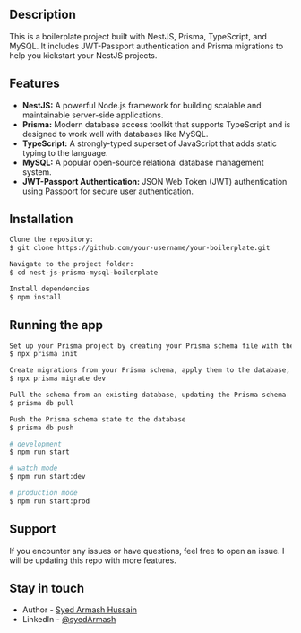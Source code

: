 ## Description

This is a boilerplate project built with NestJS, Prisma, TypeScript, and MySQL. It includes JWT-Passport authentication and Prisma migrations to help you kickstart your NestJS projects.

## Features

- **NestJS:** A powerful Node.js framework for building scalable and maintainable server-side applications.
- **Prisma:** Modern database access toolkit that supports TypeScript and is designed to work well with databases like MySQL.
- **TypeScript:** A strongly-typed superset of JavaScript that adds static typing to the language.
- **MySQL:** A popular open-source relational database management system.
- **JWT-Passport Authentication:** JSON Web Token (JWT) authentication using Passport for secure user authentication.

## Installation

```bash
Clone the repository:
$ git clone https://github.com/your-username/your-boilerplate.git

Navigate to the project folder:
$ cd nest-js-prisma-mysql-boilerplate

Install dependencies
$ npm install

```

## Running the app

```bash
Set up your Prisma project by creating your Prisma schema file with the following command
$ npx prisma init

Create migrations from your Prisma schema, apply them to the database, generate artifacts (e.g. Prisma Client)
$ npx prisma migrate dev

Pull the schema from an existing database, updating the Prisma schema
$ prisma db pull

Push the Prisma schema state to the database
$ prisma db push

# development
$ npm run start

# watch mode
$ npm run start:dev

# production mode
$ npm run start:prod
```

## Support

If you encounter any issues or have questions, feel free to open an issue. I will be updating this repo with more features.

## Stay in touch

- Author - [Syed Armash Hussain](https://syed-armash-hussain.vercel.app/)
- LinkedIn - [@syedArmash](https://www.linkedin.com/in/syed-armash/)
